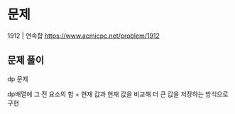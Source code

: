 # 문제

1912 | 연속합
https://www.acmicpc.net/problem/1912

## 문제 풀이

dp 문제

dp배열에 그 전 요소의 합 + 현재 값과 현재 값을 비교해 더 큰 값을 저장하는 방식으로 구현

